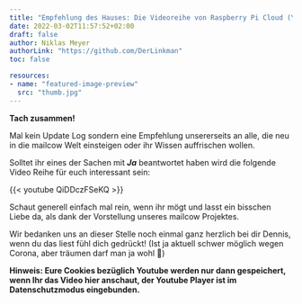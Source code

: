 ```yaml
---
title: "Empfehlung des Hauses: Die Videoreihe von Raspberry Pi Cloud (YT)"
date: 2022-03-02T11:57:52+02:00
draft: false
author: Niklas Meyer
authorLink: "https://github.com/DerLinkman"
toc: false

resources:
- name: "featured-image-preview"
  src: "thumb.jpg"
---
```


**Tach zusammen!**

Mal kein Update Log sondern eine Empfehlung unsererseits an alle, die neu in die mailcow Welt einsteigen oder ihr Wissen auffrischen wollen.

Solltet ihr eines der Sachen mit **_Ja_** beantwortet haben wird die folgende Video Reihe für euch interessant sein:

{{< youtube QiDDczFSeKQ >}}

Schaut generell einfach mal rein, wenn ihr mögt und lasst ein bisschen Liebe da, als dank der Vorstellung unseres mailcow Projektes.

Wir bedanken uns an dieser Stelle noch einmal ganz herzlich bei dir Dennis, wenn du das liest fühl dich gedrückt! 
(Ist ja aktuell schwer möglich wegen Corona, aber träumen darf man ja wohl 🥰)

**Hinweis: Eure Cookies bezüglich Youtube werden nur dann gespeichert, wenn Ihr das Video hier anschaut, der Youtube Player ist im Datenschutzmodus eingebunden.**